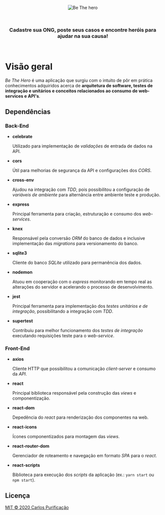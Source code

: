 <p align="center">
  <img src="https://imgur.com/VB8Zpj4.png" align="center" alt="Be The hero" />
</p>

<br/>

<h3 align="center">
  Cadastre sua ONG, poste seus casos e encontre heróis para ajudar na sua causa!
</h3>

<br/>

# Visão geral

*Be The Hero* é uma aplicação que surgiu com o intuito de pôr em prática conhecimentos adquiridos acerca de **arquitetura de software, testes de integração e unitários e conceitos relacionados ao consumo de web-services e API's**.

## Dependências

### Back-End

- **celebrate**

  Utilizado para implementação de *validações* de entrada de dados na API.

- **cors**

  Útil para melhorias de segurança da API e configurações dos *CORS*.

- **cross-env**

  Ajudou na integração com *TDD*, pois possibilitou a configuração de *variáveis de ambiente* para alternância entre ambiente teste e produção.

- **express**

  Principal ferramenta para criação, estruturação e consumo dos *web-services*.

- **knex**

  Responsável pela conversão *ORM* do banco de dados e inclusive implementação das *migrations* para versionamento do banco.

- **sqlite3**

  Cliente do banco *SQLite* utilizado para permanência dos dados.

- **nodemon**

  Atuou em cooperação com o *express* monitorando em tempo real as alterações do servidor e acelerando o processo de desenvolvimento.

- **jest**

  Principal ferramenta para implementação dos *testes unitários e de integração*, possibilitando a integração com *TDD*.

- **supertest**

  Contribuiu para melhor funcionamento dos *testes de integração* executando requisições teste para o *web-service*.

### Front-End

- **axios**

  Cliente HTTP que possibilitou a comunicação *client-server* e consumo da *API*.

- **react**

  Principal biblioteca responsável pela construção das *views* e componentização.

- **react-dom**

  Depedência do *react* para renderização dos componentes na web.

- **react-icons**

  Ícones componentizados para montagem das *views*.

- **react-router-dom**

  Gerenciador de roteamento e navegação em formato *SPA* para o *react*.

- **react-scripts**

  Biblioteca para execução dos *scripts* da aplicação (ex.: `yarn start` ou `npm start`).

## Licença

[MIT &copy; 2020 Carlos Purificação](LICENSE)
